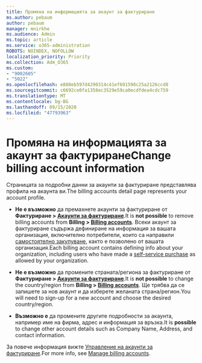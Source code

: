 ```yaml
---
title: Промяна на информацията за акаунт за фактуриране
ms.author: pebaum
author: pebaum
manager: mnirkhe
ms.audience: Admin
ms.topic: article
ms.service: o365-administration
ROBOTS: NOINDEX, NOFOLLOW
localization_priority: Priority
ms.collection: Adm_O365
ms.custom:
- "9002605"
- "5022"
ms.openlocfilehash: e888eb597d4290314c41ef691598c25a2126ccd8
ms.sourcegitcommit: c6692ce0fa1358ec3529e59ca0ecdfdea4cdc759
ms.translationtype: MT
ms.contentlocale: bg-BG
ms.lasthandoff: 09/15/2020
ms.locfileid: "47793963"
---
```

# <a name="change-billing-account-information"></a><span data-ttu-id="35bb0-102">Промяна на информацията за акаунт за фактуриране</span><span class="sxs-lookup"><span data-stu-id="35bb0-102">Change billing account information</span></span>

<span data-ttu-id="35bb0-103">Страницата за подробни данни за акаунти за фактуриране представлява профила на акаунта ви.</span><span class="sxs-lookup"><span data-stu-id="35bb0-103">The billing accounts detail page represents your account profile.</span></span>

- <span data-ttu-id="35bb0-104">**Не е възможно** да премахнете акаунти за фактуриране от **Фактуриране > [Акаунти за фактуриране](https://go.microsoft.com/fwlink/p/?linkid=2084771)**.</span><span class="sxs-lookup"><span data-stu-id="35bb0-104">It is **not possible** to remove billing accounts from **Billing > [Billing accounts](https://go.microsoft.com/fwlink/p/?linkid=2084771)**.</span></span> <span data-ttu-id="35bb0-105">Всеки акаунт за фактуриране съдържа дефиниране на информация за вашата организация, включително потребители, които са направили [самостоятелно закупуване](https://docs.microsoft.com/microsoft-365/commerce/subscriptions/manage-self-service-purchases-admins), както е позволено от вашата организация.</span><span class="sxs-lookup"><span data-stu-id="35bb0-105">Each billing account contains defining info about your organization, including users who have made a [self-service purchase](https://docs.microsoft.com/microsoft-365/commerce/subscriptions/manage-self-service-purchases-admins) as allowed by your organization.</span></span> 

- <span data-ttu-id="35bb0-106">**Не е възможно** да промените страната/региона за фактуриране от **Фактуриране > [Акаунти за фактуриране](https://go.microsoft.com/fwlink/p/?linkid=2084771)**.</span><span class="sxs-lookup"><span data-stu-id="35bb0-106">It is **not possible** to change the country/region from **Billing > [Billing accounts](https://go.microsoft.com/fwlink/p/?linkid=2084771)**.</span></span> <span data-ttu-id="35bb0-107">Ще трябва да се запишете за нов акаунт и да изберете желаната страна/регион.</span><span class="sxs-lookup"><span data-stu-id="35bb0-107">You will need to sign-up for a new account and choose the desired country/region.</span></span> 

- <span data-ttu-id="35bb0-108">**Възможно е** да промените другите подробности за акаунта, например име на фирма, адрес и информация за връзка.</span><span class="sxs-lookup"><span data-stu-id="35bb0-108">It is **possible** to change other account details such as Company Name, Address, and contact information.</span></span> 

<span data-ttu-id="35bb0-109">За повече информация вижте [Управление на акаунти за фактуриране](https://docs.microsoft.com/microsoft-365/commerce/manage-billing-accounts).</span><span class="sxs-lookup"><span data-stu-id="35bb0-109">For more info, see [Manage billing accounts](https://docs.microsoft.com/microsoft-365/commerce/manage-billing-accounts).</span></span> 
